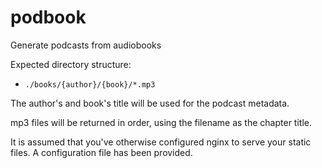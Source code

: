 # podbook
Generate podcasts from audiobooks

Expected directory structure:
- `./books/{author}/{book}/*.mp3`

The author's and book's title will be used for the podcast metadata.

mp3 files will be returned in order, using the filename as the chapter title.

It is assumed that you've otherwise configured nginx to serve your static files.  A configuration file has been provided.
